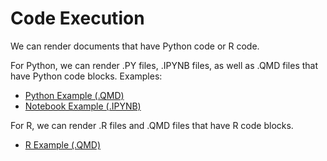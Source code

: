 # Code Execution

We can render documents that have Python code or R code.

For Python, we can render .PY files, .IPYNB files, as well as .QMD files that have Python code blocks. Examples:

  + [Python Example (.QMD)](python-example.qmd)
  + [Notebook Example (.IPYNB)](demo-notebook.ipynb)

For R, we can render .R files and .QMD files that have R code blocks.

  + [R Example (.QMD)](r-example.qmd)
